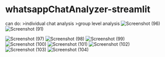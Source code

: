 ﻿# whatsappChatAnalyzer-streamlit

 can do:
        >individual chat analysis
        >group level analysis
 ![Screenshot (96)](https://github.com/thePriestDavos/whatsappChatAnalyzer-streamlit/assets/112301378/58cc8420-482f-4f2e-a784-4b6b1af20e72)
 ![Screenshot (91)](https://github.com/thePriestDavos/whatsappChatAnalyzer-streamlit/assets/112301378/09ff64a0-dde4-42d6-98d1-ffd38a73c40e)

![Screenshot (97)](https://github.com/thePriestDavos/whatsappChatAnalyzer-streamlit/assets/112301378/dcd7ac32-dc68-44b3-9204-aa6cf9cd4ac3)
![Screenshot (98)](https://github.com/thePriestDavos/whatsappChatAnalyzer-streamlit/assets/112301378/fd3f5e14-b7a8-42e5-b9b5-1d0ead240854)
![Screenshot (99)](https://github.com/thePriestDavos/whatsappChatAnalyzer-streamlit/assets/112301378/317257b7-3afb-4630-a556-198ee8a13fb0)
![Screenshot (100)](https://github.com/thePriestDavos/whatsappChatAnalyzer-streamlit/assets/112301378/f2150962-fdfc-48e1-a9b5-644722864ca5)
![Screenshot (101)](https://github.com/thePriestDavos/whatsappChatAnalyzer-streamlit/assets/112301378/c32cf301-df45-463f-aa45-d9466b00b121)
![Screenshot (102)](https://github.com/thePriestDavos/whatsappChatAnalyzer-streamlit/assets/112301378/6712ea9e-5036-4b72-98fc-af68462e300c)
![Screenshot (103)](https://github.com/thePriestDavos/whatsappChatAnalyzer-streamlit/assets/112301378/5233f852-aa60-4c25-be45-f20908900ac6)
![Screenshot (104)](https://github.com/thePriestDavos/whatsappChatAnalyzer-streamlit/assets/112301378/b05a7e77-5246-4255-8992-dfd6362c30e7)
